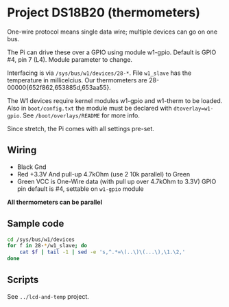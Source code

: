# Project DS18B20 (thermometers)

One-wire protocol means single data wire; multiple devices can go on one bus.

The Pi can drive these over a GPIO using module w1-gpio.  Default is GPIO #4,
pin 7 (L4).  Module parameter to change.

Interfacing is via `/sys/bus/w1/devices/28-*`.  File `w1_slave` has the
temperature in millicelcius.  Our thermometers are 28-00000{652f862,653885d,653aa55}.

The W1 devices require kernel modules w1-gpio and w1-therm to be loaded.  Also
in `boot/config.txt` the module must be declared with `dtoverlay=w1-gpio`.  See
`/boot/overlays/README` for more info.

Since stretch, the Pi comes with all settings pre-set.

## Wiring

- Black Gnd
- Red +3.3V
  And pull-up 4.7kOhm (use 2 10k parallel) to Green
- Green VCC is One-Wire data (with pull up over 4.7kOhm to 3.3V)
  GPIO pin default is #4, settable on `w1-gpio` module

**All thermometers can be parallel**

## Sample code

```bash
cd /sys/bus/w1/devices
for f in 28-*/w1_slave; do 
	cat $f | tail -1 | sed -e 's,^.*=\(..\)\(...\),\1.\2,'
done
```

## Scripts

See `../lcd-and-temp` project.

